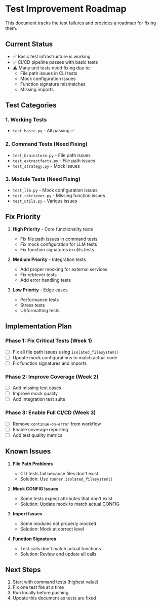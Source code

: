 # Test Improvement Roadmap

This document tracks the test failures and provides a roadmap for fixing them.

## Current Status

- ✅ Basic test infrastructure is working
- ✅ CI/CD pipeline passes with basic tests
- ⚠️ Many unit tests need fixing due to:
  - File path issues in CLI tests
  - Mock configuration issues
  - Function signature mismatches
  - Missing imports

## Test Categories

### 1. Working Tests
- `test_basic.py` - All passing ✅

### 2. Command Tests (Need Fixing)
- `test_brainstorm.py` - File path issues
- `test_extractfacts.py` - File path issues  
- `test_strategy.py` - Mock issues

### 3. Module Tests (Need Fixing)
- `test_llm.py` - Mock configuration issues
- `test_retriever.py` - Missing function issues
- `test_utils.py` - Various issues

## Fix Priority

1. **High Priority** - Core functionality tests
   - Fix file path issues in command tests
   - Fix mock configuration for LLM tests
   - Fix function signatures in utils tests

2. **Medium Priority** - Integration tests
   - Add proper mocking for external services
   - Fix retriever tests
   - Add error handling tests

3. **Low Priority** - Edge cases
   - Performance tests
   - Stress tests
   - UI/formatting tests

## Implementation Plan

### Phase 1: Fix Critical Tests (Week 1)
- [ ] Fix all file path issues using `isolated_filesystem()`
- [ ] Update mock configurations to match actual code
- [ ] Fix function signatures and imports

### Phase 2: Improve Coverage (Week 2)
- [ ] Add missing test cases
- [ ] Improve mock quality
- [ ] Add integration test suite

### Phase 3: Enable Full CI/CD (Week 3)
- [ ] Remove `continue-on-error` from workflow
- [ ] Enable coverage reporting
- [ ] Add test quality metrics

## Known Issues

1. **File Path Problems**
   - CLI tests fail because files don't exist
   - Solution: Use `runner.isolated_filesystem()`

2. **Mock CONFIG Issues**
   - Some tests expect attributes that don't exist
   - Solution: Update mock to match actual CONFIG

3. **Import Issues**
   - Some modules not properly mocked
   - Solution: Mock at correct level

4. **Function Signatures**
   - Test calls don't match actual functions
   - Solution: Review and update all calls

## Next Steps

1. Start with command tests (highest value)
2. Fix one test file at a time
3. Run locally before pushing
4. Update this document as tests are fixed